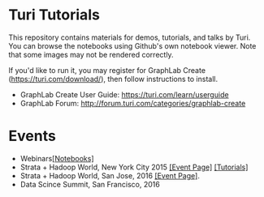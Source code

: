 # Turi Tutorials

This repository contains materials for demos, tutorials, and talks by Turi.
You can browse the notebooks using Github's own notebook viewer. Note that some
images may not be rendered correctly. 

If you'd like to run it, you may register for GraphLab Create
(https://turi.com/download/), then follow instructions to install.

- GraphLab Create User Guide: https://turi.com/learn/userguide
- GraphLab Forum: http://forum.turi.com/categories/graphlab-create

# Events

- Webinars[[Notebooks]](webinars/README.md)
- Strata + Hadoop World, New York City 2015 [[Event Page]](http://strataconf.com/big-data-conference-ny-2015/public/schedule/detail/43217) [[Tutorials]](strata-nyc-2015/README.md)
- Strata + Hadoop World, San Jose, 2016 [[Event Page]](http://conferences.oreilly.com/strata/hadoop-big-data-ca/public/schedule/detail/47056).
- Data Scince Summit, San Francisco, 2016 
